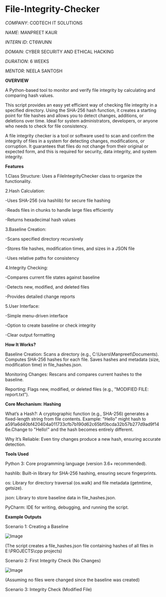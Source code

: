 # File-Integrity-Checker

*COMPANY*: CODTECH IT SOLUTIONS

*NAME*: MANPREET KAUR

*INTERN ID*: CT6WUNN

*DOMAIN*: CYBER SECURITY AND ETHICAL HACKING

*DURATION*: 6 WEEKS

*MENTOR*: NEELA SANTOSH

**OVERVIEW**

A Python-based tool to monitor and verify file integrity by calculating and comparing hash values.

This script provides an easy yet efficient way of checking file integrity in a specified directory. Using the SHA-256 hash function, it creates a starting point for file hashes and allows you to detect changes, additions, or deletions over time. Ideal for system administrators, developers, or anyone who needs to check for file consistency.

A file integrity checker is a tool or software used to scan and confirm the integrity of files in a system for detecting changes, modifications, or corruption. It guarantees that files do not change from their original or expected form, and this is required for security, data integrity, and system integrity.

**Features**

1.Class Structure: Uses a FileIntegrityChecker class to organize the functionality.

2.Hash Calculation:

-Uses SHA-256 (via hashlib) for secure file hashing

-Reads files in chunks to handle large files efficiently

-Returns hexadecimal hash values

3.Baseline Creation:

-Scans specified directory recursively

-Stores file hashes, modification times, and sizes in a JSON file

-Uses relative paths for consistency

4.Integrity Checking:

-Compares current file states against baseline

-Detects new, modified, and deleted files

-Provides detailed change reports

5.User Interface:

-Simple menu-driven interface

-Option to create baseline or check integrity

-Clear output formatting

**How It Works?**

Baseline Creation: Scans a directory (e.g., C:\Users\Manpreet\Documents). Computes SHA-256 hashes for each file. Saves hashes and metadata (size, modification time) in file_hashes.json.

Monitoring Changes: Rescans and compares current hashes to the baseline.

Reporting: Flags new, modified, or deleted files (e.g., "MODIFIED FILE: report.txt").

**Core Mechanism: Hashing**

What’s a Hash?: A cryptographic function (e.g., SHA-256) generates a fixed-length string from file contents.
Example: "Hello" might hash to a591a6d40bf420404a011733cfb7b190d62c65bf0bcda32b57b277d9ad9f146e.Change to "Hello!" and the hash becomes entirely different.

Why It’s Reliable: Even tiny changes produce a new hash, ensuring accurate detection.

**Tools Used**

Python 3: Core programming language (version 3.6+ recommended).

hashlib: Built-in library for SHA-256 hashing, ensuring secure fingerprints.

os: Library for directory traversal (os.walk) and file metadata (getmtime, getsize).

json: Library to store baseline data in file_hashes.json.

PyCharm: IDE for writing, debugging, and running the script.

**Example Outputs**

Scenario 1: Creating a Baseline

![Image](https://github.com/user-attachments/assets/698f9de2-c99b-49e1-b6ad-8d40080513e4)

(The script creates a file_hashes.json file containing hashes of all files in E:\PROJECTS\cpp projects)

Scenario 2: First Integrity Check (No Changes)

![Image](https://github.com/user-attachments/assets/8d64bcfd-f327-47cb-a2ed-782c35a845b5)

(Assuming no files were changed since the baseline was created)

Scenario 3: Integrity Check (Modified File)




